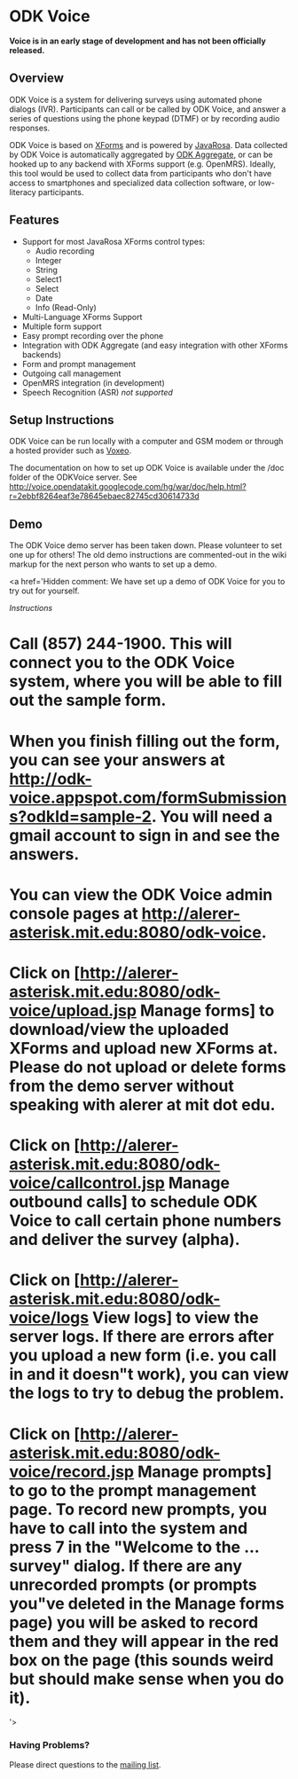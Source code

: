 # ODK Voice #
**Voice is in an early stage of development and has not been officially released.**

## Overview ##
ODK Voice is a system for delivering surveys using automated phone dialogs (IVR). Participants can call or be called by ODK Voice, and answer a series of questions using the phone keypad (DTMF) or by recording audio responses.

ODK Voice is based on [XForms](http://code.javarosa.org/wiki/buildxforms) and is powered by [JavaRosa](http://code.javarosa.org/). Data collected by ODK Voice is automatically aggregated by [ODK Aggregate](http://code.google.com/p/opendatakit/wiki/ODKAggregate), or can be hooked up to any backend with XForms support (e.g. OpenMRS). Ideally, this tool would be used to collect data from participants who don't have access to smartphones and specialized data collection software, or low-literacy participants.

## Features ##
  * Support for most JavaRosa XForms control types:
    * Audio recording
    * Integer
    * String
    * Select1
    * Select
    * Date
    * Info (Read-Only)
  * Multi-Language XForms Support
  * Multiple form support
  * Easy prompt recording over the phone
  * Integration with ODK Aggregate (and easy integration with other XForms backends)
  * Form and prompt management
  * Outgoing call management
  * OpenMRS integration (in development)
  * Speech Recognition (ASR) _not supported_

## Setup Instructions ##

ODK Voice can be run locally with a computer and GSM modem or through a hosted provider such as [Voxeo](http://www.voxeo.com).

The documentation on how to set up ODK Voice is available under the /doc folder of the ODKVoice server.  See http://voice.opendatakit.googlecode.com/hg/war/doc/help.html?r=2ebbf8264eaf3e78645ebaec82745cd30614733d

## Demo ##

The ODK Voice demo server has been taken down. Please volunteer to set one up for others! The old demo instructions are commented-out in the wiki markup for the next person who wants to set up a demo.

<a href='Hidden comment: 
We have set up a demo of ODK Voice for you to try out for yourself.

*Instructions*
# Call (857) 244-1900. This will connect you to the ODK Voice system, where you will be able to fill out the sample form.
# When you finish filling out the form, you can see your answers at http://odk-voice.appspot.com/formSubmissions?odkId=sample-2. You will need a gmail account to sign in and see the answers.
# You can view the ODK Voice admin console pages at http://alerer-asterisk.mit.edu:8080/odk-voice.
# Click on [http://alerer-asterisk.mit.edu:8080/odk-voice/upload.jsp Manage forms] to download/view the uploaded XForms and upload new XForms at. Please do not upload or delete forms from the demo server without speaking with alerer at mit dot edu.
# Click on [http://alerer-asterisk.mit.edu:8080/odk-voice/callcontrol.jsp Manage outbound calls] to schedule ODK Voice to call certain phone numbers and deliver the survey (alpha).
# Click on [http://alerer-asterisk.mit.edu:8080/odk-voice/logs View logs] to view the server logs. If there are errors after you upload a new form (i.e. you call in and it doesn"t work), you can view the logs to try to debug the problem.
# Click on [http://alerer-asterisk.mit.edu:8080/odk-voice/record.jsp Manage prompts] to go to the prompt management page. To record new prompts, you have to call into the system and press 7 in the "Welcome to the ... survey" dialog. If there are any unrecorded prompts (or prompts you"ve deleted in the Manage forms page) you will be asked to record them and they will appear in the red box on the page (this sounds weird but should make sense when you do it).
'></a>

### Having Problems? ###
Please direct questions to the [mailing list](http://groups.google.com/group/opendatakit).